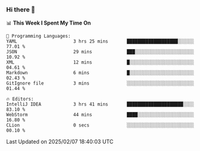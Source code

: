 ### Hi there 👋

<!--
**asdf12303116/asdf12303116** is a ✨ _special_ ✨ repository because its `README.md` (this file) appears on your GitHub profile.

Here are some ideas to get you started:

- 🔭 I’m currently working on ...
- 🌱 I’m currently learning ...
- 👯 I’m looking to collaborate on ...
- 🤔 I’m looking for help with ...
- 💬 Ask me about ...
- 📫 How to reach me: ...
- 😄 Pronouns: ...
- ⚡ Fun fact: ...
-->

<!--START_SECTION:waka-->
📊 **This Week I Spent My Time On** 

```text
💬 Programming Languages: 
YAML                     3 hrs 25 mins       ███████████████████░░░░░░   77.01 % 
JSON                     29 mins             ███░░░░░░░░░░░░░░░░░░░░░░   10.92 % 
XML                      12 mins             █░░░░░░░░░░░░░░░░░░░░░░░░   04.61 % 
Markdown                 6 mins              █░░░░░░░░░░░░░░░░░░░░░░░░   02.43 % 
GitIgnore file           3 mins              ░░░░░░░░░░░░░░░░░░░░░░░░░   01.44 % 

🔥 Editors: 
IntelliJ IDEA            3 hrs 41 mins       █████████████████████░░░░   83.10 % 
WebStorm                 44 mins             ████░░░░░░░░░░░░░░░░░░░░░   16.80 % 
CLion                    0 secs              ░░░░░░░░░░░░░░░░░░░░░░░░░   00.10 % 
```


 Last Updated on 2025/02/07 18:40:03 UTC
<!--END_SECTION:waka-->
